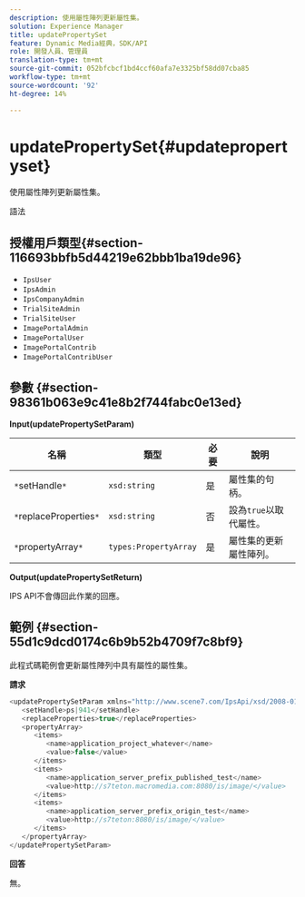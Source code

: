 ```yaml
---
description: 使用屬性陣列更新屬性集。
solution: Experience Manager
title: updatePropertySet
feature: Dynamic Media經典，SDK/API
role: 開發人員、管理員
translation-type: tm+mt
source-git-commit: 052bfcbcf1bd4ccf60afa7e3325bf58dd07cba85
workflow-type: tm+mt
source-wordcount: '92'
ht-degree: 14%

---
```



# updatePropertySet{#updatepropertyset}

使用屬性陣列更新屬性集。

語法

## 授權用戶類型{#section-116693bbfb5d44219e62bbb1ba19de96}

* `IpsUser`
* `IpsAdmin`
* `IpsCompanyAdmin`
* `TrialSiteAdmin`
* `TrialSiteUser`
* `ImagePortalAdmin`
* `ImagePortalUser`
* `ImagePortalContrib`
* `ImagePortalContribUser`

## 參數 {#section-98361b063e9c41e8b2f744fabc0e13ed}

**Input(updatePropertySetParam)**

| 名稱 | 類型 | 必要 | 說明 |
|---|---|---|---|
| `*`setHandle`*` | `xsd:string` | 是 | 屬性集的句柄。 |
| `*`replaceProperties`*` | `xsd:string` | 否 | 設為`true`以取代屬性。 |
| `*`propertyArray`*` | `types:PropertyArray` | 是 | 屬性集的更新屬性陣列。 |

**Output(updatePropertySetReturn)**

IPS API不會傳回此作業的回應。

## 範例 {#section-55d1c9dcd0174c6b9b52b4709f7c8bf9}

此程式碼範例會更新屬性陣列中具有屬性的屬性集。

**請求**

```java
<updatePropertySetParam xmlns="http://www.scene7.com/IpsApi/xsd/2008-01-15">
   <setHandle>ps|941</setHandle>
   <replaceProperties>true</replaceProperties>
   <propertyArray>
      <items>
         <name>application_project_whatever</name>
         <value>false</value>
      </items>
      <items>
         <name>application_server_prefix_published_test</name>
         <value>http://s7teton.macromedia.com:8080/is/image/</value>
      </items>
      <items>
         <name>application_server_prefix_origin_test</name>
         <value>http://s7teton:8080/is/image/</value>
      </items>
   </propertyArray>
</updatePropertySetParam>
```

**回答**

無。
